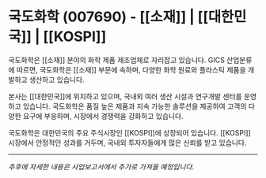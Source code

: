 # 국도화학 (007690) - [[소재]] | [[대한민국]] | [[KOSPI]]

국도화학은 [[소재]] 분야의 화학 제품 제조업체로 자리잡고 있습니다. GICS 산업분류에 따르면, 국도화학은 [[소재]] 부문에 속하며, 다양한 화학 원료와 플라스틱 제품을 개발하고 생산하고 있습니다.

본사는 [[대한민국]]에 위치하고 있으며, 국내외 여러 생산 시설과 연구개발 센터를 운영하고 있습니다. 국도화학은 품질 높은 제품과 지속 가능한 솔루션을 제공하여 고객의 다양한 요구에 부응하며, 시장에서 경쟁력을 강화하고 있습니다.

국도화학은 대한민국의 주요 주식시장인 [[KOSPI]]에 상장되어 있습니다. [[KOSPI]] 시장에서 안정적인 성과를 거두며, 국내외 투자자들에게 많은 신뢰를 받고 있습니다.

---

_추후에 자세한 내용은 사업보고서에서 추가로 가져올 예정입니다._
